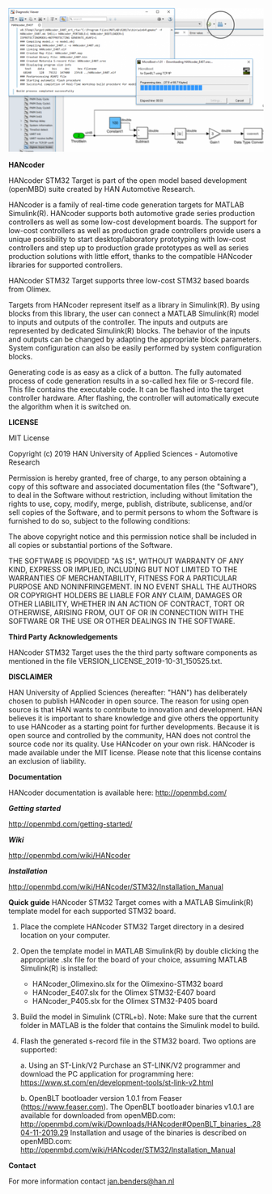 ![](HANcoderSTM32targetexample.png)

**HANcoder**

HANcoder STM32 Target is part of the open model based development (openMBD)
suite created by HAN Automotive Research.

HANcoder is a family of real-time code generation targets for MATLAB Simulink(R).
HANcoder supports both automotive grade series production controllers as well
as some low-cost development boards. The support for low-cost controllers as
well as production grade controllers provide users a unique possibility to
start desktop/laboratory prototyping with low-cost controllers and step up to 
production grade prototypes as well as series production solutions with little
effort, thanks to the compatible HANcoder libraries for supported controllers. 

HANcoder STM32 Target supports three low-cost STM32 based boards from Olimex.

Targets from HANcoder represent itself as a library in Simulink(R). By using
blocks from this library, the user can connect a MATLAB Simulink(R) model to
inputs and outputs of the controller. The inputs and outputs are represented by
dedicated Simulink(R) blocks. The behavior of the inputs and outputs can be
changed by adapting the appropriate block parameters. System configuration
can also be easily performed by system configuration blocks.

Generating code is as easy as a click of a button. The fully automated process
of code generation results in a so-called hex file or S-record file. This file
contains the executable code. It can be flashed into the target controller
hardware. After flashing, the controller will automatically execute the
algorithm when it is switched on.

**LICENSE**

MIT License

Copyright (c) 2019 HAN University of Applied Sciences - Automotive Research

Permission is hereby granted, free of charge, to any person obtaining a copy
of this software and associated documentation files (the "Software"), to deal
in the Software without restriction, including without limitation the rights
to use, copy, modify, merge, publish, distribute, sublicense, and/or sell
copies of the Software, and to permit persons to whom the Software is
furnished to do so, subject to the following conditions:

The above copyright notice and this permission notice shall be included in all
copies or substantial portions of the Software.

THE SOFTWARE IS PROVIDED "AS IS", WITHOUT WARRANTY OF ANY KIND, EXPRESS OR
IMPLIED, INCLUDING BUT NOT LIMITED TO THE WARRANTIES OF MERCHANTABILITY,
FITNESS FOR A PARTICULAR PURPOSE AND NONINFRINGEMENT. IN NO EVENT SHALL THE
AUTHORS OR COPYRIGHT HOLDERS BE LIABLE FOR ANY CLAIM, DAMAGES OR OTHER
LIABILITY, WHETHER IN AN ACTION OF CONTRACT, TORT OR OTHERWISE, ARISING FROM,
OUT OF OR IN CONNECTION WITH THE SOFTWARE OR THE USE OR OTHER DEALINGS IN THE
SOFTWARE.

**Third Party Acknowledgements**

HANcoder STM32 Target uses the the third party software components as mentioned
in the file VERSION_LICENSE_2019-10-31_150525.txt.

**DISCLAIMER**

HAN University of Applied Sciences (hereafter: "HAN") has deliberately chosen 
to publish HANcoder in open source. The reason for using open source is that
HAN wants to contribute to innovation and development. HAN believes it is
important to share knowledge and give others the opportunity to use HANcoder
as a starting point for further developments. Because it is open source and
controlled by the community, HAN does not control the source code nor its
quality. Use HANcoder on your own risk. HANcoder is made available under the
MIT license. Please note that this license contains an exclusion of liability.

**Documentation**

HANcoder documentation is available here:
http://openmbd.com/

***Getting started***

http://openmbd.com/getting-started/

***Wiki***

http://openmbd.com/wiki/HANcoder
   
***Installation***

http://openmbd.com/wiki/HANcoder/STM32/Installation_Manual

**Quick guide**
HANcoder STM32 Target comes with a MATLAB Simulink(R) template model for each 
supported STM32 board.

1. Place the complete HANcoder STM32 Target directory in a desired location on
   your computer.

2. Open the template model in MATLAB Simulink(R) by double clicking the 
   appropriate .slx file for the board of your choice, assuming MATLAB Simulink(R)
   is installed:
   -  HANcoder_Olimexino.slx for the Olimexino-STM32 board
   -  HANcoder_E407.slx for the Olimex STM32-E407 board
   -  HANcoder_P405.slx for the Olimex STM32-P405 board
   
3. Build the model in Simulink (CTRL+b). Note: Make sure that the current folder
   in MATLAB is the folder that contains the Simulink model to build.

4. Flash the generated s-record file in the STM32 board.
   Two options are supported:

    a. Using an ST-Link/V2
       Purchase an ST-LINK/V2 programmer and download the PC application for
	   programming here: https://www.st.com/en/development-tools/st-link-v2.html
       
    b. OpenBLT bootloader version 1.0.1 from Feaser (https://www.feaser.com).
       The OpenBLT bootloader binaries v1.0.1 are available for downloaded from
	   openMBD.com:
       http://openmbd.com/wiki/Downloads/HANcoder#OpenBLT_binaries_.2804-11-2019.29
       Installation and usage of the binaries is described on openMBD.com:
       http://openmbd.com/wiki/HANcoder/STM32/Installation_Manual
       
     
**Contact**
  
For more information contact jan.benders@han.nl
